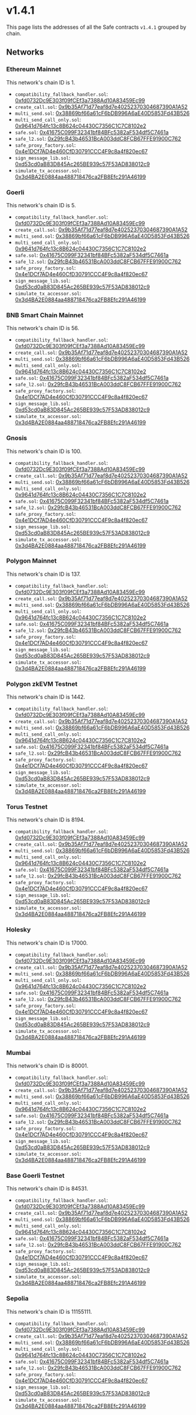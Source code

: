 # v1.4.1

This page lists the addresses of all the Safe contracts `v1.4.1` grouped by chain.

## Networks

### Ethereum Mainnet

This network's chain ID is 1.

- `compatibility_fallback_handler.sol`: [0xfd0732Dc9E303f09fCEf3a7388Ad10A83459Ec99](https://etherscan.io/address/0xfd0732Dc9E303f09fCEf3a7388Ad10A83459Ec99)
- `create_call.sol`: [0x9b35Af71d77eaf8d7e40252370304687390A1A52](https://etherscan.io/address/0x9b35Af71d77eaf8d7e40252370304687390A1A52)
- `multi_send.sol`: [0x38869bf66a61cF6bDB996A6aE40D5853Fd43B526](https://etherscan.io/address/0x38869bf66a61cF6bDB996A6aE40D5853Fd43B526)
- `multi_send_call_only.sol`: [0x9641d764fc13c8B624c04430C7356C1C7C8102e2](https://etherscan.io/address/0x9641d764fc13c8B624c04430C7356C1C7C8102e2)
- `safe.sol`: [0x41675C099F32341bf84BFc5382aF534df5C7461a](https://etherscan.io/address/0x41675C099F32341bf84BFc5382aF534df5C7461a)
- `safe_l2.sol`: [0x29fcB43b46531BcA003ddC8FCB67FFE91900C762](https://etherscan.io/address/0x29fcB43b46531BcA003ddC8FCB67FFE91900C762)
- `safe_proxy_factory.sol`: [0x4e1DCf7AD4e460CfD30791CCC4F9c8a4f820ec67](https://etherscan.io/address/0x4e1DCf7AD4e460CfD30791CCC4F9c8a4f820ec67)
- `sign_message_lib.sol`: [0xd53cd0aB83D845Ac265BE939c57F53AD838012c9](https://etherscan.io/address/0xd53cd0aB83D845Ac265BE939c57F53AD838012c9)
- `simulate_tx_accessor.sol`: [0x3d4BA2E0884aa488718476ca2FB8Efc291A46199](https://etherscan.io/address/0x3d4BA2E0884aa488718476ca2FB8Efc291A46199)


### Goerli

This network's chain ID is 5.

- `compatibility_fallback_handler.sol`: [0xfd0732Dc9E303f09fCEf3a7388Ad10A83459Ec99](https://goerli.etherscan.io/address/0xfd0732Dc9E303f09fCEf3a7388Ad10A83459Ec99)
- `create_call.sol`: [0x9b35Af71d77eaf8d7e40252370304687390A1A52](https://goerli.etherscan.io/address/0x9b35Af71d77eaf8d7e40252370304687390A1A52)
- `multi_send.sol`: [0x38869bf66a61cF6bDB996A6aE40D5853Fd43B526](https://goerli.etherscan.io/address/0x38869bf66a61cF6bDB996A6aE40D5853Fd43B526)
- `multi_send_call_only.sol`: [0x9641d764fc13c8B624c04430C7356C1C7C8102e2](https://goerli.etherscan.io/address/0x9641d764fc13c8B624c04430C7356C1C7C8102e2)
- `safe.sol`: [0x41675C099F32341bf84BFc5382aF534df5C7461a](https://goerli.etherscan.io/address/0x41675C099F32341bf84BFc5382aF534df5C7461a)
- `safe_l2.sol`: [0x29fcB43b46531BcA003ddC8FCB67FFE91900C762](https://goerli.etherscan.io/address/0x29fcB43b46531BcA003ddC8FCB67FFE91900C762)
- `safe_proxy_factory.sol`: [0x4e1DCf7AD4e460CfD30791CCC4F9c8a4f820ec67](https://goerli.etherscan.io/address/0x4e1DCf7AD4e460CfD30791CCC4F9c8a4f820ec67)
- `sign_message_lib.sol`: [0xd53cd0aB83D845Ac265BE939c57F53AD838012c9](https://goerli.etherscan.io/address/0xd53cd0aB83D845Ac265BE939c57F53AD838012c9)
- `simulate_tx_accessor.sol`: [0x3d4BA2E0884aa488718476ca2FB8Efc291A46199](https://goerli.etherscan.io/address/0x3d4BA2E0884aa488718476ca2FB8Efc291A46199)


### BNB Smart Chain Mainnet

This network's chain ID is 56.

- `compatibility_fallback_handler.sol`: [0xfd0732Dc9E303f09fCEf3a7388Ad10A83459Ec99](https://bscscan.com/address/0xfd0732Dc9E303f09fCEf3a7388Ad10A83459Ec99)
- `create_call.sol`: [0x9b35Af71d77eaf8d7e40252370304687390A1A52](https://bscscan.com/address/0x9b35Af71d77eaf8d7e40252370304687390A1A52)
- `multi_send.sol`: [0x38869bf66a61cF6bDB996A6aE40D5853Fd43B526](https://bscscan.com/address/0x38869bf66a61cF6bDB996A6aE40D5853Fd43B526)
- `multi_send_call_only.sol`: [0x9641d764fc13c8B624c04430C7356C1C7C8102e2](https://bscscan.com/address/0x9641d764fc13c8B624c04430C7356C1C7C8102e2)
- `safe.sol`: [0x41675C099F32341bf84BFc5382aF534df5C7461a](https://bscscan.com/address/0x41675C099F32341bf84BFc5382aF534df5C7461a)
- `safe_l2.sol`: [0x29fcB43b46531BcA003ddC8FCB67FFE91900C762](https://bscscan.com/address/0x29fcB43b46531BcA003ddC8FCB67FFE91900C762)
- `safe_proxy_factory.sol`: [0x4e1DCf7AD4e460CfD30791CCC4F9c8a4f820ec67](https://bscscan.com/address/0x4e1DCf7AD4e460CfD30791CCC4F9c8a4f820ec67)
- `sign_message_lib.sol`: [0xd53cd0aB83D845Ac265BE939c57F53AD838012c9](https://bscscan.com/address/0xd53cd0aB83D845Ac265BE939c57F53AD838012c9)
- `simulate_tx_accessor.sol`: [0x3d4BA2E0884aa488718476ca2FB8Efc291A46199](https://bscscan.com/address/0x3d4BA2E0884aa488718476ca2FB8Efc291A46199)


### Gnosis

This network's chain ID is 100.

- `compatibility_fallback_handler.sol`: [0xfd0732Dc9E303f09fCEf3a7388Ad10A83459Ec99](https://gnosisscan.io/address/0xfd0732Dc9E303f09fCEf3a7388Ad10A83459Ec99)
- `create_call.sol`: [0x9b35Af71d77eaf8d7e40252370304687390A1A52](https://gnosisscan.io/address/0x9b35Af71d77eaf8d7e40252370304687390A1A52)
- `multi_send.sol`: [0x38869bf66a61cF6bDB996A6aE40D5853Fd43B526](https://gnosisscan.io/address/0x38869bf66a61cF6bDB996A6aE40D5853Fd43B526)
- `multi_send_call_only.sol`: [0x9641d764fc13c8B624c04430C7356C1C7C8102e2](https://gnosisscan.io/address/0x9641d764fc13c8B624c04430C7356C1C7C8102e2)
- `safe.sol`: [0x41675C099F32341bf84BFc5382aF534df5C7461a](https://gnosisscan.io/address/0x41675C099F32341bf84BFc5382aF534df5C7461a)
- `safe_l2.sol`: [0x29fcB43b46531BcA003ddC8FCB67FFE91900C762](https://gnosisscan.io/address/0x29fcB43b46531BcA003ddC8FCB67FFE91900C762)
- `safe_proxy_factory.sol`: [0x4e1DCf7AD4e460CfD30791CCC4F9c8a4f820ec67](https://gnosisscan.io/address/0x4e1DCf7AD4e460CfD30791CCC4F9c8a4f820ec67)
- `sign_message_lib.sol`: [0xd53cd0aB83D845Ac265BE939c57F53AD838012c9](https://gnosisscan.io/address/0xd53cd0aB83D845Ac265BE939c57F53AD838012c9)
- `simulate_tx_accessor.sol`: [0x3d4BA2E0884aa488718476ca2FB8Efc291A46199](https://gnosisscan.io/address/0x3d4BA2E0884aa488718476ca2FB8Efc291A46199)


### Polygon Mainnet

This network's chain ID is 137.

- `compatibility_fallback_handler.sol`: [0xfd0732Dc9E303f09fCEf3a7388Ad10A83459Ec99](https://polygonscan.com/address/0xfd0732Dc9E303f09fCEf3a7388Ad10A83459Ec99)
- `create_call.sol`: [0x9b35Af71d77eaf8d7e40252370304687390A1A52](https://polygonscan.com/address/0x9b35Af71d77eaf8d7e40252370304687390A1A52)
- `multi_send.sol`: [0x38869bf66a61cF6bDB996A6aE40D5853Fd43B526](https://polygonscan.com/address/0x38869bf66a61cF6bDB996A6aE40D5853Fd43B526)
- `multi_send_call_only.sol`: [0x9641d764fc13c8B624c04430C7356C1C7C8102e2](https://polygonscan.com/address/0x9641d764fc13c8B624c04430C7356C1C7C8102e2)
- `safe.sol`: [0x41675C099F32341bf84BFc5382aF534df5C7461a](https://polygonscan.com/address/0x41675C099F32341bf84BFc5382aF534df5C7461a)
- `safe_l2.sol`: [0x29fcB43b46531BcA003ddC8FCB67FFE91900C762](https://polygonscan.com/address/0x29fcB43b46531BcA003ddC8FCB67FFE91900C762)
- `safe_proxy_factory.sol`: [0x4e1DCf7AD4e460CfD30791CCC4F9c8a4f820ec67](https://polygonscan.com/address/0x4e1DCf7AD4e460CfD30791CCC4F9c8a4f820ec67)
- `sign_message_lib.sol`: [0xd53cd0aB83D845Ac265BE939c57F53AD838012c9](https://polygonscan.com/address/0xd53cd0aB83D845Ac265BE939c57F53AD838012c9)
- `simulate_tx_accessor.sol`: [0x3d4BA2E0884aa488718476ca2FB8Efc291A46199](https://polygonscan.com/address/0x3d4BA2E0884aa488718476ca2FB8Efc291A46199)


### Polygon zkEVM Testnet

This network's chain ID is 1442.

- `compatibility_fallback_handler.sol`: [0xfd0732Dc9E303f09fCEf3a7388Ad10A83459Ec99](https://explorer.public.zkevm-test.net/address/0xfd0732Dc9E303f09fCEf3a7388Ad10A83459Ec99)
- `create_call.sol`: [0x9b35Af71d77eaf8d7e40252370304687390A1A52](https://explorer.public.zkevm-test.net/address/0x9b35Af71d77eaf8d7e40252370304687390A1A52)
- `multi_send.sol`: [0x38869bf66a61cF6bDB996A6aE40D5853Fd43B526](https://explorer.public.zkevm-test.net/address/0x38869bf66a61cF6bDB996A6aE40D5853Fd43B526)
- `multi_send_call_only.sol`: [0x9641d764fc13c8B624c04430C7356C1C7C8102e2](https://explorer.public.zkevm-test.net/address/0x9641d764fc13c8B624c04430C7356C1C7C8102e2)
- `safe.sol`: [0x41675C099F32341bf84BFc5382aF534df5C7461a](https://explorer.public.zkevm-test.net/address/0x41675C099F32341bf84BFc5382aF534df5C7461a)
- `safe_l2.sol`: [0x29fcB43b46531BcA003ddC8FCB67FFE91900C762](https://explorer.public.zkevm-test.net/address/0x29fcB43b46531BcA003ddC8FCB67FFE91900C762)
- `safe_proxy_factory.sol`: [0x4e1DCf7AD4e460CfD30791CCC4F9c8a4f820ec67](https://explorer.public.zkevm-test.net/address/0x4e1DCf7AD4e460CfD30791CCC4F9c8a4f820ec67)
- `sign_message_lib.sol`: [0xd53cd0aB83D845Ac265BE939c57F53AD838012c9](https://explorer.public.zkevm-test.net/address/0xd53cd0aB83D845Ac265BE939c57F53AD838012c9)
- `simulate_tx_accessor.sol`: [0x3d4BA2E0884aa488718476ca2FB8Efc291A46199](https://explorer.public.zkevm-test.net/address/0x3d4BA2E0884aa488718476ca2FB8Efc291A46199)


### Torus Testnet

This network's chain ID is 8194.

- `compatibility_fallback_handler.sol`: [0xfd0732Dc9E303f09fCEf3a7388Ad10A83459Ec99](https://testnet.toruscan.com/address/0xfd0732Dc9E303f09fCEf3a7388Ad10A83459Ec99)
- `create_call.sol`: [0x9b35Af71d77eaf8d7e40252370304687390A1A52](https://testnet.toruscan.com/address/0x9b35Af71d77eaf8d7e40252370304687390A1A52)
- `multi_send.sol`: [0x38869bf66a61cF6bDB996A6aE40D5853Fd43B526](https://testnet.toruscan.com/address/0x38869bf66a61cF6bDB996A6aE40D5853Fd43B526)
- `multi_send_call_only.sol`: [0x9641d764fc13c8B624c04430C7356C1C7C8102e2](https://testnet.toruscan.com/address/0x9641d764fc13c8B624c04430C7356C1C7C8102e2)
- `safe.sol`: [0x41675C099F32341bf84BFc5382aF534df5C7461a](https://testnet.toruscan.com/address/0x41675C099F32341bf84BFc5382aF534df5C7461a)
- `safe_l2.sol`: [0x29fcB43b46531BcA003ddC8FCB67FFE91900C762](https://testnet.toruscan.com/address/0x29fcB43b46531BcA003ddC8FCB67FFE91900C762)
- `safe_proxy_factory.sol`: [0x4e1DCf7AD4e460CfD30791CCC4F9c8a4f820ec67](https://testnet.toruscan.com/address/0x4e1DCf7AD4e460CfD30791CCC4F9c8a4f820ec67)
- `sign_message_lib.sol`: [0xd53cd0aB83D845Ac265BE939c57F53AD838012c9](https://testnet.toruscan.com/address/0xd53cd0aB83D845Ac265BE939c57F53AD838012c9)
- `simulate_tx_accessor.sol`: [0x3d4BA2E0884aa488718476ca2FB8Efc291A46199](https://testnet.toruscan.com/address/0x3d4BA2E0884aa488718476ca2FB8Efc291A46199)


### Holesky

This network's chain ID is 17000.

- `compatibility_fallback_handler.sol`: [0xfd0732Dc9E303f09fCEf3a7388Ad10A83459Ec99](https://holesky.beaconcha.in/address/0xfd0732Dc9E303f09fCEf3a7388Ad10A83459Ec99)
- `create_call.sol`: [0x9b35Af71d77eaf8d7e40252370304687390A1A52](https://holesky.beaconcha.in/address/0x9b35Af71d77eaf8d7e40252370304687390A1A52)
- `multi_send.sol`: [0x38869bf66a61cF6bDB996A6aE40D5853Fd43B526](https://holesky.beaconcha.in/address/0x38869bf66a61cF6bDB996A6aE40D5853Fd43B526)
- `multi_send_call_only.sol`: [0x9641d764fc13c8B624c04430C7356C1C7C8102e2](https://holesky.beaconcha.in/address/0x9641d764fc13c8B624c04430C7356C1C7C8102e2)
- `safe.sol`: [0x41675C099F32341bf84BFc5382aF534df5C7461a](https://holesky.beaconcha.in/address/0x41675C099F32341bf84BFc5382aF534df5C7461a)
- `safe_l2.sol`: [0x29fcB43b46531BcA003ddC8FCB67FFE91900C762](https://holesky.beaconcha.in/address/0x29fcB43b46531BcA003ddC8FCB67FFE91900C762)
- `safe_proxy_factory.sol`: [0x4e1DCf7AD4e460CfD30791CCC4F9c8a4f820ec67](https://holesky.beaconcha.in/address/0x4e1DCf7AD4e460CfD30791CCC4F9c8a4f820ec67)
- `sign_message_lib.sol`: [0xd53cd0aB83D845Ac265BE939c57F53AD838012c9](https://holesky.beaconcha.in/address/0xd53cd0aB83D845Ac265BE939c57F53AD838012c9)
- `simulate_tx_accessor.sol`: [0x3d4BA2E0884aa488718476ca2FB8Efc291A46199](https://holesky.beaconcha.in/address/0x3d4BA2E0884aa488718476ca2FB8Efc291A46199)


### Mumbai

This network's chain ID is 80001.

- `compatibility_fallback_handler.sol`: [0xfd0732Dc9E303f09fCEf3a7388Ad10A83459Ec99](https://mumbai.polygonscan.com/address/0xfd0732Dc9E303f09fCEf3a7388Ad10A83459Ec99)
- `create_call.sol`: [0x9b35Af71d77eaf8d7e40252370304687390A1A52](https://mumbai.polygonscan.com/address/0x9b35Af71d77eaf8d7e40252370304687390A1A52)
- `multi_send.sol`: [0x38869bf66a61cF6bDB996A6aE40D5853Fd43B526](https://mumbai.polygonscan.com/address/0x38869bf66a61cF6bDB996A6aE40D5853Fd43B526)
- `multi_send_call_only.sol`: [0x9641d764fc13c8B624c04430C7356C1C7C8102e2](https://mumbai.polygonscan.com/address/0x9641d764fc13c8B624c04430C7356C1C7C8102e2)
- `safe.sol`: [0x41675C099F32341bf84BFc5382aF534df5C7461a](https://mumbai.polygonscan.com/address/0x41675C099F32341bf84BFc5382aF534df5C7461a)
- `safe_l2.sol`: [0x29fcB43b46531BcA003ddC8FCB67FFE91900C762](https://mumbai.polygonscan.com/address/0x29fcB43b46531BcA003ddC8FCB67FFE91900C762)
- `safe_proxy_factory.sol`: [0x4e1DCf7AD4e460CfD30791CCC4F9c8a4f820ec67](https://mumbai.polygonscan.com/address/0x4e1DCf7AD4e460CfD30791CCC4F9c8a4f820ec67)
- `sign_message_lib.sol`: [0xd53cd0aB83D845Ac265BE939c57F53AD838012c9](https://mumbai.polygonscan.com/address/0xd53cd0aB83D845Ac265BE939c57F53AD838012c9)
- `simulate_tx_accessor.sol`: [0x3d4BA2E0884aa488718476ca2FB8Efc291A46199](https://mumbai.polygonscan.com/address/0x3d4BA2E0884aa488718476ca2FB8Efc291A46199)


### Base Goerli Testnet

This network's chain ID is 84531.

- `compatibility_fallback_handler.sol`: [0xfd0732Dc9E303f09fCEf3a7388Ad10A83459Ec99](https://goerli.basescan.org/address/0xfd0732Dc9E303f09fCEf3a7388Ad10A83459Ec99)
- `create_call.sol`: [0x9b35Af71d77eaf8d7e40252370304687390A1A52](https://goerli.basescan.org/address/0x9b35Af71d77eaf8d7e40252370304687390A1A52)
- `multi_send.sol`: [0x38869bf66a61cF6bDB996A6aE40D5853Fd43B526](https://goerli.basescan.org/address/0x38869bf66a61cF6bDB996A6aE40D5853Fd43B526)
- `multi_send_call_only.sol`: [0x9641d764fc13c8B624c04430C7356C1C7C8102e2](https://goerli.basescan.org/address/0x9641d764fc13c8B624c04430C7356C1C7C8102e2)
- `safe.sol`: [0x41675C099F32341bf84BFc5382aF534df5C7461a](https://goerli.basescan.org/address/0x41675C099F32341bf84BFc5382aF534df5C7461a)
- `safe_l2.sol`: [0x29fcB43b46531BcA003ddC8FCB67FFE91900C762](https://goerli.basescan.org/address/0x29fcB43b46531BcA003ddC8FCB67FFE91900C762)
- `safe_proxy_factory.sol`: [0x4e1DCf7AD4e460CfD30791CCC4F9c8a4f820ec67](https://goerli.basescan.org/address/0x4e1DCf7AD4e460CfD30791CCC4F9c8a4f820ec67)
- `sign_message_lib.sol`: [0xd53cd0aB83D845Ac265BE939c57F53AD838012c9](https://goerli.basescan.org/address/0xd53cd0aB83D845Ac265BE939c57F53AD838012c9)
- `simulate_tx_accessor.sol`: [0x3d4BA2E0884aa488718476ca2FB8Efc291A46199](https://goerli.basescan.org/address/0x3d4BA2E0884aa488718476ca2FB8Efc291A46199)


### Sepolia

This network's chain ID is 11155111.

- `compatibility_fallback_handler.sol`: [0xfd0732Dc9E303f09fCEf3a7388Ad10A83459Ec99](https://sepolia.etherscan.io/address/0xfd0732Dc9E303f09fCEf3a7388Ad10A83459Ec99)
- `create_call.sol`: [0x9b35Af71d77eaf8d7e40252370304687390A1A52](https://sepolia.etherscan.io/address/0x9b35Af71d77eaf8d7e40252370304687390A1A52)
- `multi_send.sol`: [0x38869bf66a61cF6bDB996A6aE40D5853Fd43B526](https://sepolia.etherscan.io/address/0x38869bf66a61cF6bDB996A6aE40D5853Fd43B526)
- `multi_send_call_only.sol`: [0x9641d764fc13c8B624c04430C7356C1C7C8102e2](https://sepolia.etherscan.io/address/0x9641d764fc13c8B624c04430C7356C1C7C8102e2)
- `safe.sol`: [0x41675C099F32341bf84BFc5382aF534df5C7461a](https://sepolia.etherscan.io/address/0x41675C099F32341bf84BFc5382aF534df5C7461a)
- `safe_l2.sol`: [0x29fcB43b46531BcA003ddC8FCB67FFE91900C762](https://sepolia.etherscan.io/address/0x29fcB43b46531BcA003ddC8FCB67FFE91900C762)
- `safe_proxy_factory.sol`: [0x4e1DCf7AD4e460CfD30791CCC4F9c8a4f820ec67](https://sepolia.etherscan.io/address/0x4e1DCf7AD4e460CfD30791CCC4F9c8a4f820ec67)
- `sign_message_lib.sol`: [0xd53cd0aB83D845Ac265BE939c57F53AD838012c9](https://sepolia.etherscan.io/address/0xd53cd0aB83D845Ac265BE939c57F53AD838012c9)
- `simulate_tx_accessor.sol`: [0x3d4BA2E0884aa488718476ca2FB8Efc291A46199](https://sepolia.etherscan.io/address/0x3d4BA2E0884aa488718476ca2FB8Efc291A46199)


    